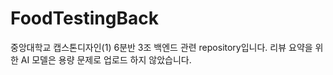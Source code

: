 # FoodTestingBack
중앙대학교 캡스톤디자인(1) 6분반 3조 백엔드 관련 repository입니다. 
리뷰 요약을 위한 AI 모델은 용량 문제로 업로드 하지 않았습니다.
